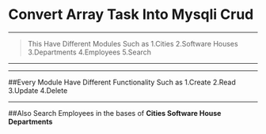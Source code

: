 # Convert Array Task Into Mysqli Crud

---
>This Have Different Modules Such as
1.Cities
2.Software Houses
3.Departments
4.Employees
5.Search
---
---
##Every Module Have Different Functionality Such as
1.Create
2.Read
3.Update
4.Delete

---

##Also Search Employees in the bases of  **Cities Software House Departments**